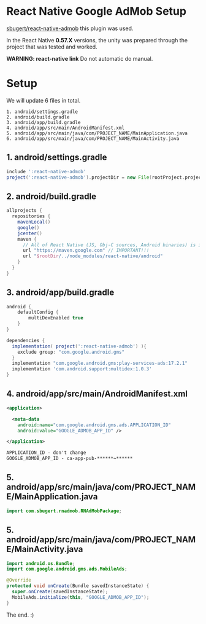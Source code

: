 # React Native Google AdMob Setup

[sbugert/react-native-admob](https://github.com/sbugert/react-native-admob) this plugin was used.

In the React Native **0.57.X** versions, the unity was prepared through the project that was tested and worked.

**WARNING: react-native link** Do not automatic do manual.

# Setup

We will update 6 files in total.

```
1. android/settings.gradle
2. android/build.gradle
3. android/app/build.gradle
4. android/app/src/main/AndroidManifest.xml
5. android/app/src/main/java/com/PROJECT_NAME/MainApplication.java
6. android/app/src/main/java/com/PROJECT_NAME/MainActivity.java
```

## 1. android/settings.gradle

```gradle
include ':react-native-admob'
project(':react-native-admob').projectDir = new File(rootProject.projectDir, '../node_modules/react-native-admob/android')
```

## 2. android/build.gradle

```gradle
allprojects {
  repositories {
    mavenLocal()
    google()
    jcenter()
    maven {
      // All of React Native (JS, Obj-C sources, Android binaries) is installed from npm
      url "https://maven.google.com" // IMPORTANT!!!
      url "$rootDir/../node_modules/react-native/android"
    }
  }
}
```

## 3. android/app/build.gradle

```gradle
android {
    defaultConfig {
        multiDexEnabled true
    }
}

dependencies {
  implementation( project(':react-native-admob') ){
    exclude group: "com.google.android.gms"
  }
  implementation "com.google.android.gms:play-services-ads:17.2.1"
  implementation 'com.android.support:multidex:1.0.3'
}
```

## 4. android/app/src/main/AndroidManifest.xml

```xml
<application>

  <meta-data
    android:name="com.google.android.gms.ads.APPLICATION_ID"
    android:value="GOOGLE_ADMOB_APP_ID" />

</application>

APPLICATION_ID - don't change
GOOGLE_ADMOB_APP_ID - ca-app-pub-******~******
```

## 5. android/app/src/main/java/com/PROJECT_NAME/MainApplication.java

```java
import com.sbugert.rnadmob.RNAdMobPackage;
```

## 5. android/app/src/main/java/com/PROJECT_NAME/MainActivity.java

```java
import android.os.Bundle;
import com.google.android.gms.ads.MobileAds;

@Override
protected void onCreate(Bundle savedInstanceState) {
  super.onCreate(savedInstanceState);
  MobileAds.initialize(this, "GOOGLE_ADMOB_APP_ID");
}
```

The end. :)
